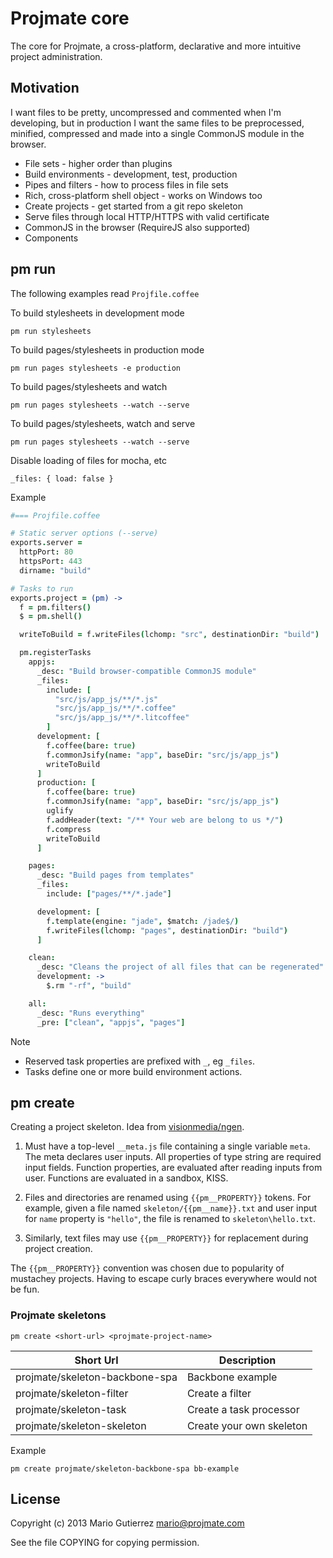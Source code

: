 # Projmate core

The core for Projmate, a cross-platform, declarative and more intuitive
project administration.


## Motivation

I want files to be pretty, uncompressed and commented when I'm
developing, but in production I want the same files to be preprocessed,
minified, compressed and made into a single CommonJS module in the browser.

*   File sets - higher order than plugins
*   Build environments - development, test, production
*   Pipes and filters - how to process files in file sets
*   Rich, cross-platform shell object - works on Windows too
*   Create projects - get started from a git repo skeleton
*   Serve files through local HTTP/HTTPS with valid certificate
*   CommonJS in the browser (RequireJS also supported)
*   Components

## pm run

The following examples read `Projfile.coffee`

To build stylesheets in development mode

    pm run stylesheets

To build pages/stylesheets in production mode

    pm run pages stylesheets -e production

To build pages/stylesheets and watch

    pm run pages stylesheets --watch --serve

To build pages/stylesheets, watch and serve

    pm run pages stylesheets --watch --serve

Disable loading of files for mocha, etc

    _files: { load: false }

Example

```coffee
#=== Projfile.coffee

# Static server options (--serve)
exports.server =
  httpPort: 80
  httpsPort: 443
  dirname: "build"

# Tasks to run
exports.project = (pm) ->
  f = pm.filters()
  $ = pm.shell()

  writeToBuild = f.writeFiles(lchomp: "src", destinationDir: "build")

  pm.registerTasks
    appjs:
      _desc: "Build browser-compatible CommonJS module"
      _files:
        include: [
          "src/js/app_js/**/*.js"
          "src/js/app_js/**/*.coffee"
          "src/js/app_js/**/*.litcoffee"
        ]
      development: [
        f.coffee(bare: true)
        f.commonJsify(name: "app", baseDir: "src/js/app_js")
        writeToBuild
      ]
      production: [
        f.coffee(bare: true)
        f.commonJsify(name: "app", baseDir: "src/js/app_js")
        uglify
        f.addHeader(text: "/** Your web are belong to us */")
        f.compress
        writeToBuild
      ]

    pages:
      _desc: "Build pages from templates"
      _files:
        include: ["pages/**/*.jade"]

      development: [
        f.template(engine: "jade", $match: /jade$/)
        f.writeFiles(lchomp: "pages", destinationDir: "build")
      ]

    clean:
      _desc: "Cleans the project of all files that can be regenerated"
      development: ->
        $.rm "-rf", "build"

    all:
      _desc: "Runs everything"
      _pre: ["clean", "appjs", "pages"]
```

Note

*   Reserved task properties are prefixed with `_`, eg `_files`.
*   Tasks define one or more build environment actions.


## pm create

Creating a project skeleton. Idea from [visionmedia/ngen]().

1.  Must have a top-level `__meta.js` file containing a single variable `meta`.
    The meta declares user inputs. All properties of type string are required
    input fields. Function properties, are evaluated after reading inputs
    from user. Functions are evaluated in a sandbox, KISS.

2.  Files and directories are renamed using `{{pm__PROPERTY}}` tokens. For
    example, given a file named `skeleton/{{pm__name}}.txt` and user input
    for `name` property is `"hello"`, the file is renamed to `skeleton\hello.txt`.

3.  Similarly, text files may use `{{pm__PROPERTY}}` for replacement during
    project creation.

The `{{pm__PROPERTY}}` convention was chosen due to popularity of mustachey
projects. Having to escape curly braces everywhere would not be fun.


### Projmate skeletons

    pm create <short-url> <projmate-project-name>

Short Url | Description
------------------------------|--------------------------
projmate/skeleton-backbone-spa | Backbone example
projmate/skeleton-filter | Create a filter
projmate/skeleton-task | Create a task processor
projmate/skeleton-skeleton | Create your own skeleton

Example

    pm create projmate/skeleton-backbone-spa bb-example


## License

Copyright (c) 2013 Mario Gutierrez <mario@projmate.com>

See the file COPYING for copying permission.

